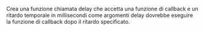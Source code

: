 Crea una funzione chiamata delay che accetta una funzione di callback e un ritardo temporale in millisecondi come argomenti delay dovrebbe eseguire la funzione di callback dopo il ritardo specificato.